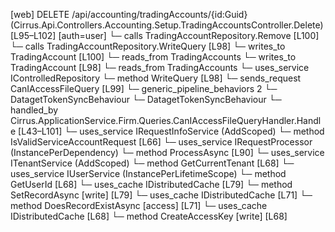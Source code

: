 [web] DELETE /api/accounting/tradingAccounts/{id:Guid}  (Cirrus.Api.Controllers.Accounting.Setup.TradingAccountsController.Delete)  [L95–L102] [auth=user]
  └─ calls TradingAccountRepository.Remove [L100]
  └─ calls TradingAccountRepository.WriteQuery [L98]
  └─ writes_to TradingAccount [L100]
    └─ reads_from TradingAccounts
  └─ writes_to TradingAccount [L98]
    └─ reads_from TradingAccounts
  └─ uses_service IControlledRepository<TradingAccount>
    └─ method WriteQuery [L98]
  └─ sends_request CanIAccessFileQuery [L99]
    └─ generic_pipeline_behaviors 2
      └─ DatagetTokenSyncBehaviour
      └─ DatagetTokenSyncBehaviour
    └─ handled_by Cirrus.ApplicationService.Firm.Queries.CanIAccessFileQueryHandler.Handle [L43–L101]
      └─ uses_service IRequestInfoService (AddScoped)
        └─ method IsValidServiceAccountRequest [L66]
      └─ uses_service IRequestProcessor (InstancePerDependency)
        └─ method ProcessAsync [L90]
      └─ uses_service ITenantService (AddScoped)
        └─ method GetCurrentTenant [L68]
      └─ uses_service IUserService (InstancePerLifetimeScope)
        └─ method GetUserId [L68]
      └─ uses_cache IDistributedCache [L79]
        └─ method SetRecordAsync [write] [L79]
      └─ uses_cache IDistributedCache [L71]
        └─ method DoesRecordExistAsync [access] [L71]
      └─ uses_cache IDistributedCache [L68]
        └─ method CreateAccessKey [write] [L68]

